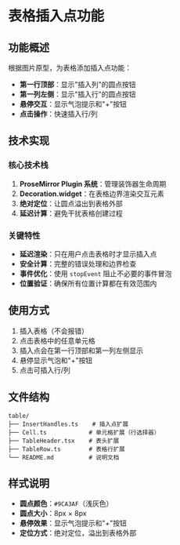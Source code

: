 # 表格插入点功能

## 功能概述

根据图片原型，为表格添加插入点功能：

- **第一行顶部**：显示"插入列"的圆点按钮
- **第一列左侧**：显示"插入行"的圆点按钮
- **悬停交互**：显示气泡提示和"+"按钮
- **点击操作**：快速插入行/列

## 技术实现

### 核心技术栈

1. **ProseMirror Plugin 系统**：管理装饰器生命周期
2. **Decoration.widget**：在表格边界渲染交互元素
3. **绝对定位**：让圆点溢出到表格外部
4. **延迟计算**：避免干扰表格创建过程

### 关键特性

- **延迟渲染**：只在用户点击表格时才显示插入点
- **安全计算**：完整的错误处理和边界检查
- **事件优化**：使用 `stopEvent` 阻止不必要的事件冒泡
- **位置验证**：确保所有位置计算都在有效范围内

## 使用方式

1. 插入表格（不会报错）
2. 点击表格中的任意单元格
3. 插入点会在第一行顶部和第一列左侧显示
4. 悬停显示气泡和"+"按钮
5. 点击可插入行/列

## 文件结构

```
table/
├── InsertHandles.ts    # 插入点扩展
├── Cell.ts            # 单元格扩展（行选择器）
├── TableHeader.tsx    # 表头扩展
├── TableRow.ts        # 表格行扩展
└── README.md          # 说明文档
```

## 样式说明

- **圆点颜色**：`#9CA3AF`（浅灰色）
- **圆点大小**：8px × 8px
- **悬停效果**：显示气泡提示和"+"按钮
- **定位方式**：绝对定位，溢出到表格外部
